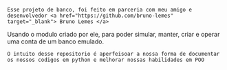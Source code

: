     Esse projeto de banco, foi feito em parceria com meu amigo e desenvolvedor <a href="https://github.com/bruno-lemes" target="_blank"> Bruno Lemes </a>
Usando o modulo criado por ele, para poder simular, manter, criar e operar uma conta de um banco emulado.

    O intuito desse repositorio é aperfeisoar a nossa forma de documentar os nossos codigos em python e melhorar nossas habilidades em POO